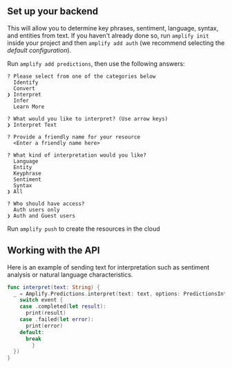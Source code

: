 ## Set up your backend

This will allow you to determine key phrases, sentiment, language, syntax, and entities from text. If you haven't already done so, run `amplify init` inside your project and then `amplify add auth` (we recommend selecting the *default configuration*).

Run `amplify add predictions`, then use the following answers:

```console
? Please select from one of the categories below
  Identify
  Convert
❯ Interpret
  Infer
  Learn More
  
? What would you like to interpret? (Use arrow keys)
❯ Interpret Text

? Provide a friendly name for your resource
  <Enter a friendly name here>

? What kind of interpretation would you like?
  Language
  Entity
  Keyphrase
  Sentiment
  Syntax
❯ All

? Who should have access?
  Auth users only
❯ Auth and Guest users
```

Run `amplify push` to create the resources in the cloud

## Working with the API

Here is an example of sending text for interpretation such as sentiment analysis or natural language characteristics. 

```swift
func interpret(text: String) {
  _ = Amplify.Predictions.interpret(text: text, options: PredictionsInterpretRequest.Options(), listener: { (event) in
    switch event {
    case .completed(let result):
      print(result)
    case .failed(let error):
      print(error)
    default:
      break
		}
  })
}
```

